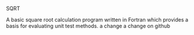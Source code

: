 SQRT

A basic square root calculation program written in Fortran which provides a basis for evaluating unit test methods.
a change
a change on github
